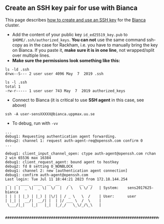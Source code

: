 ## Create an SSH key pair for use with Bianca

This page describes [how to create and use an SSH key](ssh_key_use.md)
for the [Bianca](../cluster_guides/bianca.md) cluster.

- Add the content of your public key `id_ed25519_key.pub` to 
  `$HOME/.ssh/authorized_keys`. 
  **You can not** use the same command ssh-copy as in the case for Rackham, 
  i.e. you have to manually bring the key on Bianca.
  If you paste it, **make sure it is in one line**, 
  not wrapped/split over multiple lines.
- **Make sure the permissions look something like this:**

```
ls -ld .ssh
drwx--S--- 2 user user 4096 May  7  2019 .ssh

ls -l .ssh
total 1
-rw-r----- 1 user user 743 May  7  2019 authorized_keys
```

- Connect to Bianca (it is critical to use **SSH agent** in this case, see above)

```
ssh -A user-sensXXXXX@bianca.uppmax.uu.se
```

- To debug, run with `-vv`

```
...
debug1: Requesting authentication agent forwarding.
debug2: channel 1: request auth-agent-req@openssh.com confirm 0
...

debug1: client_input_channel_open: ctype auth-agent@openssh.com rchan 2 win 65536 max 16384
debug1: client_request_agent: bound agent to hostkey
debug2: fd 8 setting O_NONBLOCK
debug1: channel 2: new [authentication agent connection]
debug1: confirm auth-agent@openssh.com
Last login: Tue Jul 11 18:44:21 2023 from 172.18.144.254
 _   _ ____  ____  __  __    _    __  __
| | | |  _ \|  _ \|  \/  |  / \   \ \/ /   | System:    sens2017625-bianca
| | | | |_) | |_) | |\/| | / _ \   \  /    | User:      user
| |_| |  __/|  __/| |  | |/ ___ \  /  \    | 
 \___/|_|   |_|   |_|  |_/_/   \_\/_/\_\   | 

  ###############################################################################
```
